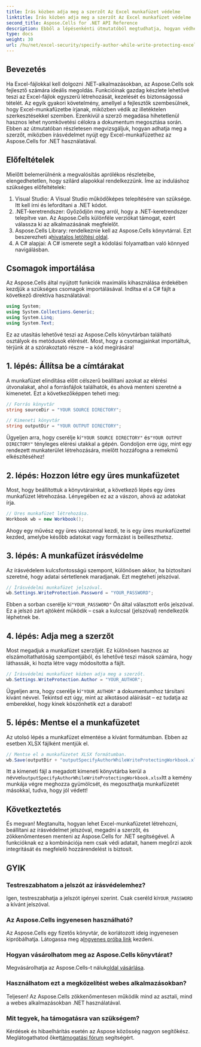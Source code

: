 ```yaml
---
title: Írás közben adja meg a szerzőt Az Excel munkafüzet védelme
linktitle: Írás közben adja meg a szerzőt Az Excel munkafüzet védelme
second_title: Aspose.Cells for .NET API Reference
description: Ebből a lépésenkénti útmutatóból megtudhatja, hogyan védheti meg Excel-munkafüzetét, miközben megadja a szerzőt az Aspose.Cells for .NET használatával.
type: docs
weight: 30
url: /hu/net/excel-security/specify-author-while-write-protecting-excel-workbook/
---
```

## Bevezetés

Ha Excel-fájlokkal kell dolgozni .NET-alkalmazásokban, az Aspose.Cells sok fejlesztő számára ideális megoldás. Funkcióinak gazdag készlete lehetővé teszi az Excel-fájlok egyszerű létrehozását, kezelését és biztonságossá tételét. Az egyik gyakori követelmény, amellyel a fejlesztők szembesülnek, hogy Excel-munkafüzetbe írjanak, miközben védik az illetéktelen szerkesztésekkel szemben. Ezenkívül a szerző megadása hihetetlenül hasznos lehet nyomkövetési célokra a dokumentum megosztása során. Ebben az útmutatóban részletesen megvizsgáljuk, hogyan adhatja meg a szerzőt, miközben írásvédelmet nyújt egy Excel-munkafüzethez az Aspose.Cells for .NET használatával.

## Előfeltételek

Mielőtt belemerülnénk a megvalósítás aprólékos részleteibe, elengedhetetlen, hogy szilárd alapokkal rendelkezzünk. Íme az induláshoz szükséges előfeltételek:

1. Visual Studio: A Visual Studio működőképes telepítésére van szüksége. Itt kell írni és lefordítani a .NET kódot.
2. .NET-keretrendszer: Győződjön meg arról, hogy a .NET-keretrendszer telepítve van. Az Aspose.Cells különféle verziókat támogat, ezért válassza ki az alkalmazásának megfelelőt.
3.  Aspose.Cells Library: rendelkeznie kell az Aspose.Cells könyvtárral. Ezt beszerezheti a[hivatalos letöltési oldal](https://releases.aspose.com/cells/net/).
4. A C# alapjai: A C# ismerete segít a kódolási folyamatban való könnyed navigálásban.

## Csomagok importálása

Az Aspose.Cells által nyújtott funkciók maximális kihasználása érdekében kezdjük a szükséges csomagok importálásával. Indítsa el a C# fájlt a következő direktíva használatával:

```csharp
using System;
using System.Collections.Generic;
using System.Linq;
using System.Text;
```

Ez az utasítás lehetővé teszi az Aspose.Cells könyvtárban található osztályok és metódusok elérését. Most, hogy a csomagjainkat importáltuk, térjünk át a szórakoztató részre – a kód megírására!

## 1. lépés: Állítsa be a címtárakat

A munkafüzet elindítása előtt célszerű beállítani azokat az elérési útvonalakat, ahol a forrásfájlok találhatók, és ahová menteni szeretné a kimenetet. Ezt a következőképpen teheti meg:

```csharp
// Forrás könyvtár
string sourceDir = "YOUR SOURCE DIRECTORY";

// Kimeneti könyvtár
string outputDir = "YOUR OUTPUT DIRECTORY";
```

 Ügyeljen arra, hogy cserélje ki`"YOUR SOURCE DIRECTORY"` és`"YOUR OUTPUT DIRECTORY"` tényleges elérési utakkal a gépén. Gondoljon erre úgy, mint egy rendezett munkaterület létrehozására, mielőtt hozzáfogna a remekmű elkészítéséhez!

## 2. lépés: Hozzon létre egy üres munkafüzetet

Most, hogy beállítottuk a könyvtárainkat, a következő lépés egy üres munkafüzet létrehozása. Lényegében ez az a vászon, ahová az adatokat írja.

```csharp
// Üres munkafüzet létrehozása.
Workbook wb = new Workbook();
```

Ahogy egy művész egy üres vászonnal kezdi, te is egy üres munkafüzettel kezded, amelybe később adatokat vagy formázást is beilleszthetsz.

## 3. lépés: A munkafüzet írásvédelme

Az írásvédelem kulcsfontosságú szempont, különösen akkor, ha biztosítani szeretné, hogy adatai sértetlenek maradjanak. Ezt megteheti jelszóval.

```csharp
// Írásvédelmi munkafüzet jelszóval.
wb.Settings.WriteProtection.Password = "YOUR_PASSWORD";
```

 Ebben a sorban cserélje ki`"YOUR_PASSWORD"` Ön által választott erős jelszóval. Ez a jelszó zárt ajtóként működik – csak a kulccsal (jelszóval) rendelkezők léphetnek be.

## 4. lépés: Adja meg a szerzőt

Most megadjuk a munkafüzet szerzőjét. Ez különösen hasznos az elszámoltathatóság szempontjából, és lehetővé teszi mások számára, hogy láthassák, ki hozta létre vagy módosította a fájlt.

```csharp
// Írásvédelmi munkafüzet közben adja meg a szerzőt.
wb.Settings.WriteProtection.Author = "YOUR_AUTHOR";
```

 Ügyeljen arra, hogy cserélje ki`"YOUR_AUTHOR"` a dokumentumhoz társítani kívánt névvel. Tekintsd ezt úgy, mint az alkotásod aláírását – ez tudatja az emberekkel, hogy kinek köszönhetik ezt a darabot!

## 5. lépés: Mentse el a munkafüzetet

Az utolsó lépés a munkafüzet elmentése a kívánt formátumban. Ebben az esetben XLSX fájlként mentjük el. 

```csharp
// Mentse el a munkafüzetet XLSX formátumban.
wb.Save(outputDir + "outputSpecifyAuthorWhileWriteProtectingWorkbook.xlsx");
```

 Itt a kimeneti fájl a megadott kimeneti könyvtárba kerül a névvel`outputSpecifyAuthorWhileWriteProtectingWorkbook.xlsx`Itt a kemény munkája végre meghozza gyümölcsét, és megoszthatja munkafüzetét másokkal, tudva, hogy jól védett!

## Következtetés

És megvan! Megtanulta, hogyan lehet Excel-munkafüzetet létrehozni, beállítani az írásvédelmet jelszóval, megadni a szerzőt, és zökkenőmentesen menteni az Aspose.Cells for .NET segítségével. A funkcióknak ez a kombinációja nem csak védi adatait, hanem megőrzi azok integritását és megfelelő hozzárendelést is biztosít.

## GYIK

### Testreszabhatom a jelszót az írásvédelemhez?  
 Igen, testreszabhatja a jelszót igényei szerint. Csak cseréld ki`YOUR_PASSWORD` a kívánt jelszóval.

### Az Aspose.Cells ingyenesen használható?  
 Az Aspose.Cells egy fizetős könyvtár, de korlátozott ideig ingyenesen kipróbálhatja. Látogassa meg a[Ingyenes próba link](https://releases.aspose.com/) kezdeni.

### Hogyan vásárolhatom meg az Aspose.Cells könyvtárat?  
 Megvásárolhatja az Aspose.Cells-t náluk[oldal vásárlása](https://purchase.aspose.com/buy).

### Használhatom ezt a megközelítést webes alkalmazásokban?  
Teljesen! Az Aspose.Cells zökkenőmentesen működik mind az asztali, mind a webes alkalmazásokban .NET használatával.

### Mit tegyek, ha támogatásra van szükségem?  
Kérdések és hibaelhárítás esetén az Aspose közösség nagyon segítőkész. Meglátogathatod őket[támogatási fórum](https://forum.aspose.com/c/cells/9) segítségért.